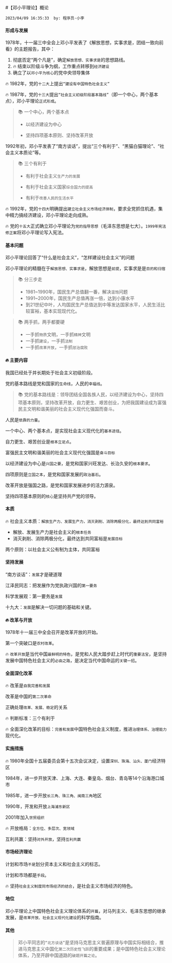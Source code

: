 #【邓小平理论】概论

`2023/04/09 16:35:33  by: 程序员·小李`

#### 形成与发展

1978年，十一届三中全会上邓小平发表了《解放思想，实事求是，团结一致向前看》的主题报告，其中：
1. 彻底否定“两个凡是”，确定`解放思想、实事求是`的思想路线。
2. 🔥 结束以阶级斗争为纲，工作重点转移到`经济建设`
3. 确立了以`邓小平为核心`的党中央领导集体

🔥 1982年，党的`十二大`上提出`“建设有中国特色社会主义”`

🔥 1987年，党的`十三大`提出`“社会主义初级阶段基本路线”`（即一个中心，两个基本点），邓小平理论`正式形成`。

> 📚 一个中心，两个基本点
>
> * 以经济建设为中心
> 
> * 坚持四项基本原则、坚持改革开放

1992年初，邓小平发表了“南方谈话”，提出“三个有利于”、“黑猫白猫理论”、“社会主义本质论”等。

> 📚 三个有利于
>
> * 有利于社会主义`生产力的发展`
>
> * 有利于社会主义国家`综合国力的提高`
>
> * 有利于`改善人民的生活水平`

🔥 1992年，党的`十四大`明确提出`建立社会主义市场经济体制`，要求全党抓住机遇，集中精力搞经济建设，邓小平理论走向成熟。

🔥 党的`十五大`正式确立邓小平理论为`党的指导思想`（毛泽东思想是七大）。`1999年宪法修正案`将邓小平理论写入宪法。


#### 基本问题

邓小平理论回答了“什么是社会主义”，“怎样建设社会主义”的问题

邓小平理论的精髓在于`解放思想、实事求是`，解放思想是`前提`，实事求是是`目的和归宿`

> 📚 分三步走
> * 1981~1990年，国民生产总值翻一番，解决`温饱`问题
> * 1991~2000年，国民生产总值再涨一倍，达到小康水平
> * 到21世纪中叶，人均国民生产总值达到中等发达国家水平，人民生活比较富裕，基本实现现代化。

> 📚 两手抓，两手都要硬
> * 一手抓`物质`文明，一手抓`精神`文明
> * 一手抓`建设`，一手抓`法制`
> * 一手抓`改革开放`，一手抓`惩治腐败`


#### 🔥 主要内容

我国已经处于并长期处于社会主义初级阶段。

党的基本路线是党和国家的`生命线`，人民的`幸福线`。

> 📚 党的基本路线是：领导团结全国各族人民，以经济建设为中心，坚持四项基本原则，坚持改革开放，自力更生、艰苦创业，为把我国建设成为富强民主文明和谐美丽的社会主义现代化强国而奋斗。

人民是`依靠的力量`。

一个中心、两个基本点，是实现社会主义现代化的`基本途径`。

自力更生、艰苦创业是`根本立足点`。

富强民主文明和谐美丽的社会主义现代化强国是`奋斗目标`

以经济建设为中心是`兴国之要`，是党和国家兴旺发达、长治久安的`根本要求`。

四项原则是`立国之本`，是党和国家发展的`政治基石`。

改革开放是强国之路，是党和国家发展进步的活力源泉。

坚持四项基本原则的`核心`是坚持共产党的领导。


#### 本质


🔥 社会主义本质：`解放生产力、发展生产力，消灭剥削、消除两极分化，最终达到共同富裕`
* 解放、发展生产力是社会主义的`根本任务`
* 消灭剥削、消除两极分化，最终达到共同富裕是`发展目标`

两个原则：以社会主义公有制为主体，共同富裕


#### 坚持发展

“南方谈话”：`发展`才是硬道理

江泽民同志：把发展作为党执政兴国的`第一要务`

科学发展观：第一要务是`发展`

十九大：`发展`是解决一切问题的基础和关键。


#### 🔥 改革与开放

1978年十一届三中全会召开是改革开放的开始。

第一个突破口是`农村改革`。

🔥 `改革开放`是当代中国`最鲜明的特色`，是党和人民大踏步赶上时代的`重要法宝`，是坚持发展中国特色社会主义的`必由之路`，是决定当代中国命运的`关键一招`。


#### 全面深化改革

🔥 改革是`自我完善和发展`

改革是中国的`第二次革命`

正确处理`改革、发展、稳定`的关系

🔥 判断标准：三个有利于

🔥 全面深化改革的目标：`完善和发展`中国特色社会主义制度，推进`治理体系、治理能力`现代化。


#### 实施措施

🔥 1980年全国十五届委员会第十五次会议决定，设置`深圳、珠海、汕头、厦门`经济特区

1984年，进一步开放天津、上海、大连、秦皇岛、烟台、青岛等14个沿海港口城市

1985年，进一步开放`长三角、珠三角、闽南三角`地区

1990年，开发和开放`上海浦东新区`

2001年加入`世贸组织`

🔥 开放格局：`全方位、多层次、宽领域`

互利共赢：坚持`对外开放`，坚持`互利共赢`


#### 市场经济理论

计划和市场`不是`划分资本主义和社会主义的标志。

计划和市场都是`手段`。

🔥 坚持`社会主义制度同市场经济的结合`，是社会主义市场经济的特色。


#### 地位

邓小平理论上中国特色社会主义理论体系的`开篇`，对马列主义、毛泽东思想的继承发展，是`改革开放、社会主义现代化建设`的科学指南。


#### 其他

> 邓小平同志的`“北方谈话”`是坚持马克思主义普遍原理与中国实际相结合，推进马克思主义中国化`第二次历史性飞跃`的重要成果；是中国特色社会主义理论体系，乃至开辟中国道路的`破题开篇之论`。